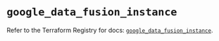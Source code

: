 # `google_data_fusion_instance`

Refer to the Terraform Registry for docs: [`google_data_fusion_instance`](https://registry.terraform.io/providers/hashicorp/google/6.37.0/docs/resources/data_fusion_instance).
